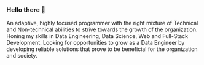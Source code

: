 ### Hello there 👋

An adaptive, highly focused programmer with the right mixture of Technical and Non-technical abilities to strive towards the growth of the organization.
Honing my skills in Data Engineering, Data Science, Web and Full-Stack Development.
Looking for opportunities to grow as a Data Engineer by developing reliable solutions that prove to be beneficial for the organization and society.
